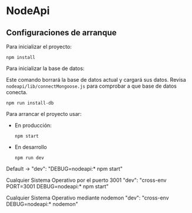 # NodeApi

## Configuraciones de arranque

Para inicializar el proyecto:
```shell
npm install
```

Para inicializar la base de datos:

Este comando borrará la base de datos actual y cargará sus datos.
Revisa `nodeapi/lib/connectMongoose.js` para comprobar a que base de datos conecta.

```shell
npm run install-db
```

Para arrancar el proyecto usar:

* En producción:
    ```shell
    npm start
    ```
* En desarrollo
    ```shell
    npm run dev
    ```

Default ->
"dev": "DEBUG=nodeapi:* npm start"

Cualquier Sistema Operativo por el puerto 3001
"dev": "cross-env PORT=3001 DEBUG=nodeapi:* npm start"

Cualquier Sistema Operativo mediante nodemon
"dev": "cross-env DEBUG=nodeapi:* nodemon"